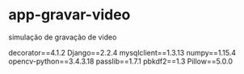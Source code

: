 # app-gravar-video
simulação de gravação de video 

decorator==4.1.2
Django==2.2.4
mysqlclient==1.3.13
numpy==1.15.4
opencv-python==3.4.3.18
passlib==1.7.1
pbkdf2==1.3
Pillow==5.0.0
